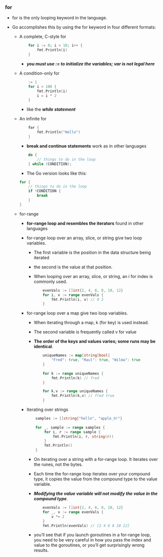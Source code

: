 ### for

- for is the only looping keyword in the language.

- Go accomplishes this by using the for keyword in four different formats:
  
  - A complete, C-style for

    ```go
        for i := 0; i < 10; i++ {
            fmt.Println(i)
        }
    ```
    - ***you must use := to initialize the variables; var is not legal here***
  
  
  - A condition-only for
  
    ```go
        := 1
        for i < 100 {
            fmt.Println(i)
            i = i * 2
        }
    ```
    - like the ***while statement***
  
  - An infinite for
    
    ```go
        for {
            fmt.Println("Hello")
        }    
    ```

    - **break and continue statements** work as  in other languages
    
    ```java
        do {
            // things to do in the loop
        } while (CONDITION);
    ```
    - The Go version looks like this:

    ```go
    for {
        // things to do in the loop
        if !CONDITION {
            break
        }
    }
    ```





  - for-range
    
    - **for-range loop and resembles the iterators** found in other languages


    - for-range loop over an array, slice, or string give two loop variables. 
  
      - The first variable is the position in the data structure being iterated
  
      - the second is the value at that position. 
      
      - When looping over an array, slice, or string, an i for index is commonly used. 
  
        ```go
            evenVals := []int{2, 4, 6, 8, 10, 12}
            for i, v := range evenVals {
                fmt.Println(i, v) // 0 2
            }
        ```
    
    - for-range loop over a map  give two loop variables. 
      
      - When iterating through a map, k (for key) is used instead.
      
      - The second variable is frequently called v for value
      
      - **The order of the keys and values varies; some runs may be identical**. 

        ```go
            uniqueNames := map[string]bool{
                "Fred": true, "Raul": true, "Wilma": true
            }
            
            for k := range uniqueNames {
                fmt.Println(k) // fred
            }

            for k,v := range uniqueNames {
                fmt.Println(k,v) // fred true 
            }
        ```
    - Iterating over strings

        ```go
            samples := []string{"hello", "apple_π!"}
            
            for _, sample := range samples {
                for i, r := range sample {
                    fmt.Println(i, r, string(r))
                }
                fmt.Println()
            }
        ```

      - On iterating over a string with a for-range loop. It iterates over the runes, not the bytes.
      
      - Each time the for-range loop iterates over your compound type, it copies the value from the compound type to the value variable. 
      
      - ***Modifying the value variable will not modify the value in the compound type***.
      
        ```go
            evenVals := []int{2, 4, 6, 8, 10, 12}
            for _, v := range evenVals {
                v *= 2
            }
            fmt.Println(evenVals) // [2 4 6 8 10 12]
        ```

      - you’ll see that if you launch goroutines in a for-range loop, you need to be very careful in how you pass the index and value to the goroutines, or you’ll get surprisingly wrong results.


    
